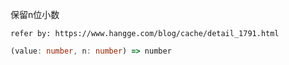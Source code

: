保留n位小数

`refer by: https://www.hangge.com/blog/cache/detail_1791.html`

```typescript
(value: number, n: number) => number
```